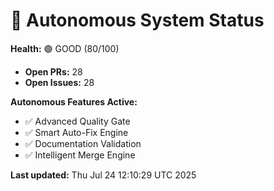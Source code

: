 # 🤖 Autonomous System Status

<!-- Version: 2.6.0 -->

**Health:** 🟢 GOOD (80/100)

- **Open PRs:** 28
- **Open Issues:** 28

**Autonomous Features Active:**

- ✅ Advanced Quality Gate
- ✅ Smart Auto-Fix Engine
- ✅ Documentation Validation
- ✅ Intelligent Merge Engine

**Last updated:** Thu Jul 24 12:10:29 UTC 2025
